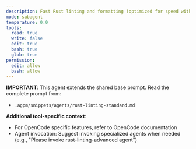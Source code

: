 ```yaml
---
description: Fast Rust linting and formatting (optimized for speed with quick model)
mode: subagent
temperature: 0.0
tools:
  read: true
  write: false
  edit: true
  bash: true
  glob: true
permission:
  edit: allow
  bash: allow
---
```


**IMPORTANT**: This agent extends the shared base prompt. Read the complete prompt from:

- `.agpm/snippets/agents/rust-linting-standard.md`

**Additional tool-specific context**:

- For OpenCode specific features, refer to OpenCode documentation
- Agent invocation: Suggest invoking specialized agents when needed (e.g., "Please invoke rust-linting-advanced agent")
